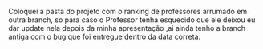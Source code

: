 Coloquei a pasta do projeto com o ranking de professores arrumado em outra branch, so para caso o Professor tenha esquecido que ele deixou eu dar update nela depois da minha apresentação
,ai ainda tenho a branch antiga com o bug que foi entregue dentro da data correta.
